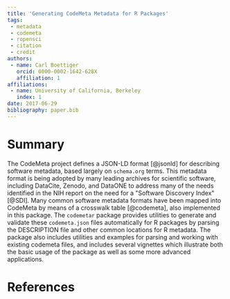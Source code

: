```yaml
---
title: 'Generating CodeMeta Metadata for R Packages'
tags:
 - metadata
 - codemeta
 - ropensci
 - citation
 - credit
authors:
 - name: Carl Boettiger
   orcid: 0000-0002-1642-628X
   affiliation: 1
affiliations:
 - name: University of California, Berkeley
   index: 1
date: 2017-06-29
bibliography: paper.bib
---
```


# Summary

The CodeMeta project defines a JSON-LD format [@jsonld] for describing software
metadata, based largely on `schema.org` terms.
This metadata format is being adopted by many leading archives for scientific software, including DataCite,
Zenodo, and DataONE to address many of the needs identified in the NIH report on the need for a
"Software Discovery Index" [@SDI].
Many common software metadata formats have been mapped into CodeMeta by means of a crosswalk table [@codemeta], also implemented in this package.
The `codemetar` package provides utilities to generate and validate these `codemeta.json`
files automatically for R packages by parsing the DESCRIPTION file
and other common locations for R metadata.
The package also includes utilities and examples for parsing and working with existing codemeta files,
and includes several vignettes which illustrate both the basic usage of the package as well as some more advanced applications.

# References
